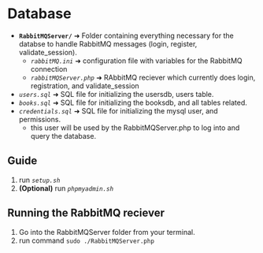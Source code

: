 # Database

* **`RabbitMQServer/`** ➜ Folder containing everything necessary for the databse to handle RabbitMQ messages (login, register, validate_session).
  * *`rabbitMQ.ini`* ➜ configuration file with variables for the RabbitMQ connection
  * *`rabbitMQServer.php`* ➜ RAbbitMQ reciever which currently does login, registration, and validate_session
* *`users.sql`* ➜ SQL file for initializing the usersdb, users table.
* *`books.sql`* ➜ SQL file for initializing the booksdb, and all tables related.
* *`credentials.sql`* ➜ SQL file for initializing the mysql user, and permissions.
  * this user will be used by the RabbitMQServer.php to log into and query the database.  

## Guide

1. run *`setup.sh`*
2. **(Optional)** run *`phpmyadmin.sh`*

## Running the RabbitMQ reciever

1. Go into the RabbitMQServer folder from your terminal.
2. run command `sudo ./RabbitMQServer.php`